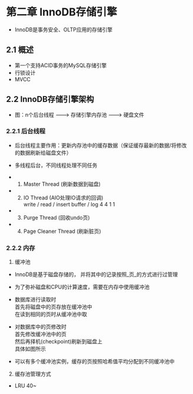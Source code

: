# 第二章 InnoDB存储引擎

- InnoDB是事务安全、OLTP应用的存储引擎

## 2.1 概述

- 第一个支持ACID事务的MySQL存储引擎
- 行锁设计
- MVCC

## 2.2 InnoDB存储引擎架构

- 图：n个后台线程 ---> 存储引擎内存池 ---> 硬盘文件

### 2.2.1 后台线程

- 后台线程主要作用：更新内存池中的缓存数据（保证缓存最新的数据/将修改的数据刷新给磁盘文件）

- 多线程后台，不同线程处理不同任务

- 1. Master Thread (刷新数据到磁盘)
- 2. IO Thread (AIO处理IO请求的回调)  
write / read / insert buffer / log
  4      4         1            1  

- 3. Purge Thread (回收undo页)
- 4. Page Cleaner Thread (刷新脏页)

### 2.2.2 内存

1. 缓冲池

- InnoDB是基于磁盘存储的， 并将其中的记录按照_页_的方式进行过管理

- 为了弥补磁盘和CPU的计算速度，需要在内存中使用缓冲池

- 数据库进行读取时  
    首先将磁盘中的页存放在缓冲池中  
    在读到相同的页时从缓冲池中取  
- 对数据库中的页修改时  
    首先修改缓冲池中的页  
    然后再择机(checkpoint)刷新到磁盘上  
    具体如图所示

- 可以有多个缓冲池实例，缓存的页按照哈希值平均分配到不同缓冲池中


2. 缓存池管理方式

- LRU
40~